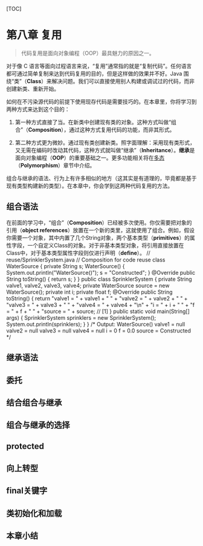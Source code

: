 [TOC]

<!-- Reuse -->
# 第八章 复用


> 代码复用是面向对象编程（OOP）最具魅力的原因之一。

对于像 C 语言等面向过程语言来说，“复用”通常指的就是“复制代码”。任何语言都可通过简单复制来达到代码复用的目的，但是这样做的效果并不好。Java 围绕“类”（**Class**）来解决问题。我们可以直接使用别人构建或调试过的代码，而非创建新类、重新开始。

如何在不污染源代码的前提下使用现存代码是需要技巧的。在本章里，你将学习到两种方式来达到这个目的：

1. 第一种方式直接了当。在新类中创建现有类的对象。这种方式叫做“组合”（**Composition**），通过这种方式复用代码的功能，而非其形式。

2. 第二种方式更为微妙。通过现有类创建新类。照字面理解：采用现有类形式，又无需在编码时改动其代码，这种方式就叫做“继承”（**Inheritance**）。**继承**是面向对象编程（**OOP**）的重要基础之一。更多功能相关将在[多态](./09-Polymorphism.md)（**Polymorphism**）章节中介绍。

组合与继承的语法、行为上有许多相似的地方（这其实是有道理的，毕竟都是基于现有类型构建新的类型）。在本章中，你会学到这两种代码复用的方法。

<!-- Composition Syntax -->
## 组合语法
在前面的学习中，“组合”（**Composition**）已经被多次使用。你仅需要把对象的引用（**object references**）放置在一个新的类里，这就使用了组合。例如，假设你需要一个对象，其中内置了几个String对象，两个基本类型（**primitives**）的属性字段，一个自定义Class的对象。对于非基本类型对象，将引用直接放置在Class中，对于基本类型属性字段则仅进行声明（**define**）。
// reuse/SprinklerSystem.java
// Composition for code reuse
class WaterSource {
private String s;
WaterSource() {
System.out.println("WaterSource()");
s = "Constructed";
}
@Override
public String toString() { return s; }
}
public class SprinklerSystem {
private String valve1, valve2, valve3, valve4;
private WaterSource source = new WaterSource();
private int i;
private float f;
@Override
public String toString() {
return
"valve1 = " + valve1 + " " +
"valve2 = " + valve2 + " " +
"valve3 = " + valve3 + " " +
"valve4 = " + valve4 + "\n" +
"i = " + i + " " + "f = " + f + " " +
"source = " + source; // [1]
}
public static void main(String[] args) {
SprinklerSystem sprinklers = new SprinklerSystem();
System.out.println(sprinklers);
}
}
/* Output:
WaterSource()
valve1 = null valve2 = null valve3 = null valve4 = null
i = 0 f = 0.0 source = Constructed
*/

<!-- Inheritance Syntax -->
## 继承语法


<!-- Delegation -->
## 委托


<!-- Combining Composition and Inheritance -->
## 结合组合与继承


<!-- Choosing Composition vs. Inheritance -->
## 组合与继承的选择


<!-- protected -->
## protected


<!-- Upcasting -->
## 向上转型


<!-- The final Keyword -->
## final关键字


<!-- Initialization and Class Loading -->
## 类初始化和加载


<!-- Summary -->
## 本章小结


<!-- 分页 -->
<div style="page-break-after: always;"></div>

